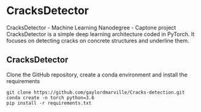 # CracksDetector
CracksDetector - Machine Learning Nanodegree - Captone project
CracksDetector is a simple deep learning architecture coded in PyTorch.
It focuses on detecting cracks on concrete structures and underline them.
## CracksDetector
Clone the GitHub repository, create a conda environment and install the requirements
```
git clone https://github.com/gaylordmarville/Cracks-detection.git
conda create -n torch python=3.6
pip install -r requirements.txt
```
